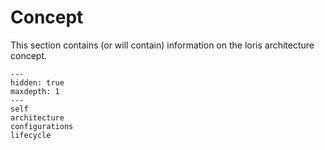 # Concept

This section contains (or will contain) information on the loris architecture concept.

```{toctree}
---
hidden: true
maxdepth: 1
---
self
architecture
configurations
lifecycle
```
